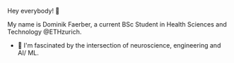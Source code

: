 Hey everybody! 👋

My name is Dominik Faerber, a current BSc Student in Health Sciences and Technology @ETHzurich.

- 🧠 I'm fascinated by the intersection of neuroscience, engineering and AI/ ML.
